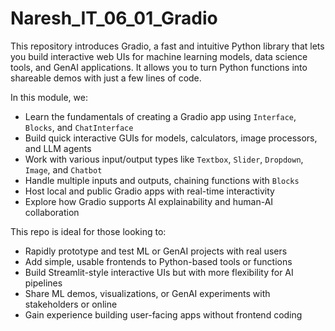 # Naresh_IT_06_01_Gradio

This repository introduces Gradio, a fast and intuitive Python library that lets you build interactive web UIs for machine learning models, data science tools, and GenAI applications. It allows you to turn Python functions into shareable demos with just a few lines of code.

In this module, we:

- Learn the fundamentals of creating a Gradio app using `Interface`, `Blocks`, and `ChatInterface`
- Build quick interactive GUIs for models, calculators, image processors, and LLM agents
- Work with various input/output types like `Textbox`, `Slider`, `Dropdown`, `Image`, and `Chatbot`
- Handle multiple inputs and outputs, chaining functions with `Blocks`
- Host local and public Gradio apps with real-time interactivity
- Explore how Gradio supports AI explainability and human-AI collaboration

This repo is ideal for those looking to:

- Rapidly prototype and test ML or GenAI projects with real users
- Add simple, usable frontends to Python-based tools or functions
- Build Streamlit-style interactive UIs but with more flexibility for AI pipelines
- Share ML demos, visualizations, or GenAI experiments with stakeholders or online
- Gain experience building user-facing apps without frontend coding
